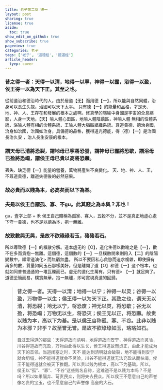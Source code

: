 ```yaml
---
title: 老子第二章 德一
layout: post
sharing: true
license: true
aside:
  toc: true
show_edit_on_github: true
show_subscribe: true
pageview: true
categories: 老子
tags: ['老子', '道德经', '德道经']
article_header:
  tyep: cover
---
```


### 昔之得一者：天得一以清，地得一以寧，神得一以霝，浴得一以盈，侯王得一以為天下正。其至之也。

從前道治和德治時代的人，由於居道【无】而用德【一】，所以能與自然同體，治身可以長生久視，治國可以天下太平。
只有德【一】的能量和品格，才是天、地、神、人、王存在和發展的根本之處啊。修真學的隱喻中身國是宇宙的全息縮影，人身一天地，【天】喻人體心田區，地喻人體陰蹻區，神喻人體
無相的性體系統，浴喻人體有相的命體系統，王喻人體大腦腦組織系統。尊道貴德，德治身國，治身如治國，治國如治身。具備德的品格，獲得道光德能，得（德）【一】是治國長治久安
，治人長生安康的根本。

### 謂天毋已清將恐裂，謂地毋已寧將恐發，謂神毋已霝將恐歇，謂浴毋已盈將恐竭，謂侯王毋已貴以高將恐蹶。

丟失、缺乏德【一】能量的營養，萬物將產生不良變化。
天、地、神、人、王，不尊道貴德，離道失德後的必然惡果。

### 故必貴而以賤為本，必高矣而以下為基。

### 夫是以侯王自謂孤、寡、不gu。此其賤之為本與？非也！

gu，壹字上部 + 禾
侯王自己賤稱為孤家、寡人，五穀不分，並不是真正地虛心處下守一貴德，也不是以德為本，抱一無離。

### 故致數與无與，是故不欲祿祿若玉，硌硌若石。

所以導致德【一】的樸散分解。道本虛无的【O】，道化生德以數喻之是【一】，數不在多而貴抱一無離。這個德，這個數的【一】一旦樸散開來則陷入【二】的陰陽變數中，順常道演化>
而無窮無盡。
所以不要因私心貪慾而追求複雜，即使擁有再多的數，質量如同玉石那樣美好，但是離開了道【O】和德【一】这个根本，也就如同普普通通的一堆瓦礫而已。虛无的道化生萬有，只有德>
【一】就足夠了。道德至簡而易，樸實無華，抱一無離，即可實現真道的回歸。

> ### 昔之得一者。天得一以清；地得一以宁；神得一以灵；谷得一以盈，万物得一以生；侯王得一以为天下正。其致之也，谓天无以清，将恐裂；地无以宁，将恐废；神无以灵，将恐歇；谷无以盈，将恐竭；万物无以生，将恐灭；侯王无以正，将恐蹶。故贵以贱为本，高以下为基。是以侯王自称孤、寡、不谷。此非以贱为本邪？非乎？故至誉无誉。是故不欲琭琭如玉，珞珞如石。
>
> 自过去得道的那些：天得道故而清明，地得道故而安宁，神得道故而灵验，川谷得道故而充盈，万物由此得以生长，侯王得道故而贞正，由此才能成为天下的首领。当道闭塞之时，天不
能达到清明就会破裂，地不能得到安宁就会坍塌，神不能得道就会不灵验，川谷不能得道就无法充盈从而枯竭，侯王不能得道就会被天下推翻。所以贵以贱为根本，高以下为基础。所以，
侯王以“孤”、“寡”、“不谷”这些贱名自称，这难道不是以贱为本吗？不是吗？所以如果隔弃、苛责民众，则将失去民众。所以侯王不愿意自己的声誉像名贵的宝玉，也不愿意自己的声誉像
高垒的大石。
